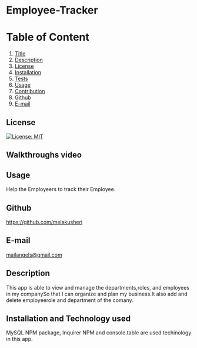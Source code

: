 # Employee-Tracker

  
  # Table of Content
  1. [Title](#Title)
  2. [Description](#Description)
  3. [License](#License)
  4. [Installation](#Installation)
  5. [Tests](#Tests)
  6. [Usage](#Usage)
  7. [Contribution](#Contribution)
  8. [Github](#Github)
  9. [E-mail](#Email)  
  

  
  ## License
  [![License: MIT](https://img.shields.io/badge/License-MIT-yellow.svg)](https://opensource.org/licenses/MIT)

  
  
  ## Walkthroughs video
  
  ## Usage
 Help the Employeers to track their Employee.
  
 
  
  ## Github
  https://github.com/melakusheri
  
 
 
  ## E-mail
  mailangels@gmail.com


## Description
This app is able to view and manage the departments,roles, and employees in my companySo that I can organize and plan my business.It also add and delete employeerole and department of the comany.


## Installation and Technology used
MySQL NPM package, Inquirer NPM and console.table are used techinology in this app.



